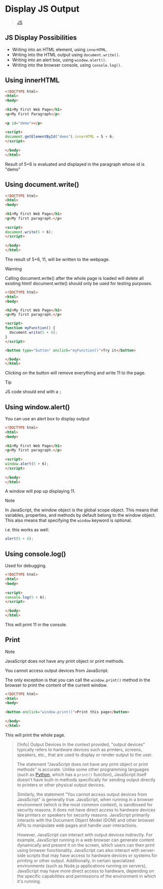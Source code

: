 # Display JS Output

> [JS](JS.md)

## JS Display Possibilities

- Writing into an HTML element, using `innerHTML`.
- Writing into the HTML output using `document.write()`.
- Writing into an alert box, using `window.alert()`.
- Writing into the browser console, using `console.log()`.

## Using innerHTML

``` html
<!DOCTYPE html>  
<html>  
<body>  
  
<h1>My First Web Page</h1>  
<p>My First Paragraph</p>  
  
<p id="demo"></p>  
  
<script>  
document.getElementById("demo").innerHTML = 5 + 6;  
</script>  
  
</body>  
</html>
```

Result of 5+6 is evaluated and displayed in the paragraph whose id is "demo"

## Using document.write()

``` html
<!DOCTYPE html>  
<html>  
<body>  
  
<h1>My First Web Page</h1>  
<p>My first paragraph.</p>  
  
<script>  
document.write(5 + 6);  
</script>  
  
</body>  
</html>
```

The result of 5+6, 11, will be written to the webpage.

> [!warning]
> 
> Calling document.write() after the whole page is loaded will delete all existing html!
> document.write() should only be used for testing purposes.

``` html
<!DOCTYPE html>
<html>
<body>

<h2>My First Web Page</h2>
<p>My first paragraph.</p>

<script>  
function myFunction() {  
  document.write(5 + 6);  
}  
</script> 

<button type="button" onclick="myFunction()">Try it</button>

</body>
</html> 
```

Clicking on the button will remove everything and write 11 to the page.

> [!tip]
> 
> JS code should end with a `;`

## Using window.alert()

You can use an alert box to display output

``` html
<!DOCTYPE html>  
<html>  
<body>  
  
<h1>My First Web Page</h1>  
<p>My first paragraph.</p>  
  
<script>  
window.alert(5 + 6);  
</script>  
  
</body>  
</html>
```

A window will pop up displaying 11.

> [!note]
> 
> In JavaScript, the window object is the global scope object. This means that variables, properties, and methods by default belong to the window object. This also means that specifying the `window` keyword is optional.
> 
> i.e. this works as well: 
> ``` js
> alert(5 + 6);
> ```

## Using console.log()

Used for debugging. 

``` html
<!DOCTYPE html>  
<html>  
<body>  
  
<script>  
console.log(5 + 6);  
</script>  
  
</body>  
</html>
```

This will print 11 in the console.

## Print

> [!note]
> 
> JavaScript does not have any print object or print methods.
> 
> You cannot access output devices from JavaScript.
> 
> The only exception is that you can call the `window.print()` method in the browser to print the content of the current window.

``` html
<!DOCTYPE html>  
<html>  
<body>  
  
<button onclick="window.print()">Print this page</button>  
  
</body>  
</html>
```

This will print the whole page.

> [!info] Output Devices
> In the context provided, "output devices" typically refers to hardware devices such as printers, screens, speakers, etc., that are used to display or render output to the user.
> 
> The statement "JavaScript does not have any print object or print methods" is accurate. Unlike some other programming languages (such as [Python](Python.md), which has a `print()` function), JavaScript itself doesn't have built-in methods specifically for sending output directly to printers or other physical output devices.
> 
> Similarly, the statement "You cannot access output devices from JavaScript" is generally true. JavaScript, when running in a browser environment (which is the most common context), is sandboxed for security reasons. It does not have direct access to hardware devices like printers or speakers for security reasons. JavaScript primarily interacts with the Document Object Model (DOM) and other browser APIs to manipulate web pages and handle user interactions.
> 
> However, JavaScript can interact with output devices indirectly. For example, JavaScript running in a web browser can generate content dynamically and present it on the screen, which users can then print using browser functionality. JavaScript can also interact with server-side scripts that may have access to hardware devices or systems for printing or other output. Additionally, in certain specialized environments (such as Node.js applications running on servers), JavaScript may have more direct access to hardware, depending on the specific capabilities and permissions of the environment in which it's running.
